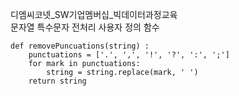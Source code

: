디엠씨코넷_SW기업멤버십_빅데이터과정교육
<br>
문자열 특수문자 전처리 사용자 정의 함수
```
def removePuncuations(string) :
    punctuations = ['.', ',', '!', '?', ':', ';']
    for mark in punctuations:
        string = string.replace(mark, ' ')
    return string
```
